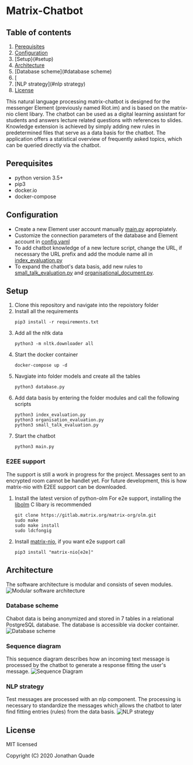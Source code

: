 # Matrix-Chatbot

## Table of contents
1. [Perequisites](#perequisites)
2. [Configuration](#configuration)
3. [Setup}(#setup)
4. [Architecture](#architecture)
5. [Database scheme](#database scheme)
6. [
7. [NLP strategy](#nlp strategy)
8. [License](#license)


This natural language processing matrix-chatbot is designed for the messenger Element (previously named Riot.im) and is based on the matrix-nio client libary. The chatbot can be used as a digital learning assistant for students and answers lecture related questions with references to slides.
Knowledge extension is achieved by simply adding new rules in predetermined files that serve as a data basis for the chatbot. The application offers a statistical overview of frequently asked topics, which can be queried directly via the chatbot.

## Perequisites
- python version 3.5+
- pip3
- docker.io
- docker-compose

## Configuration
- Create a new Element user account manually  [main.py](https://github.com/jquku/Matrix-Chatbot/blob/master/modules/main.py) appropiately.
- Customize the connection parameters of the database and Element account in [config.yaml](https://github.com/jquku/Matrix-Chatbot/blob/master/config.yaml)
- To add chatbot knowledge of a new lecture script, change the URL, if necessary the URL prefix and add the module name all in [index_evaluation.py](https://github.com/jquku/Matrix-Chatbot/blob/master/modules/index_evaluation.py)
- To expand the chatbot's data basis, add new rules to [small_talk_evaluation.py](https://github.com/jquku/Matrix-Chatbot/blob/master/modules/small_talk_evaluation.py) and [organisational_document.py](https://github.com/jquku/Matrix-Chatbot/blob/master/modules/organisational_document.py).

## Setup
1. Clone this repository and navigate into the repoistory folder
2. Install all the requirements
   ```console
   pip3 install -r requirements.txt
3. Add all the nltk data    
   ```console
   python3 -m nltk.downloader all
4. Start the docker container
   ```console
   docker-compose up -d
5. Navgiate into folder models and create all the tables
   ```console
   python3 database.py
6. Add data basis by entering the folder modules and call the following scripts
   ```console
   python3 index_evaluation.py
   python3 organisation_evaluation.py
   python3 small_talk_evaluation.py
7. Start the chatbot
   ```console
   python3 main.py

### E2EE support
The support is still a work in progress for the project. Messages sent to an encrypted room
cannot be handlet yet. For future development, this is how matrix-nio with E2EE support can
be downloaded.

1. Install the latest version of python-olm
   For e2e support, installing the [libolm](https://gitlab.matrix.org/matrix-org/olm) C libary is recommended
   ```console
   git clone https://gitlab.matrix.org/matrix-org/olm.git
   sudo make
   sudo make install
   sudo ldcfongig
2. Install [matrix-nio](https://github.com/poljar/matrix-nio), if you want e2e support call
   ```console
   pip3 install "matrix-nio[e2e]"

## Architecture  
The software architecture is modular and consists of seven modules.
![Modular software architecture](architecture.png)

### Database scheme
Chabot data is being anonymized and stored in 7 tables in a relational PostgreSQL database. The database
is accessible via docker container.
![Database scheme](schema.png)

### Sequence diagram
This sequence diagram describes how an incoming text message is processed by the chatbot to generate
a response fitting the user's message.
![Sequence Diagram](sequence.png)

### NLP strategy
Test messages are processed with an nlp component. The processing is necessary to standardize the messages
which allows the chatbot to later find fitting entries (rules) from the data basis.
![NLP strategy](nlp.png)

## License
MIT licensed

Copyright (C) 2020 Jonathan Quade
